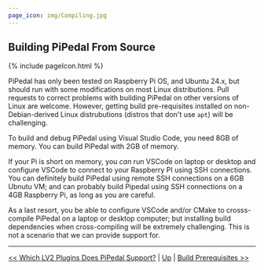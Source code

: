 ```yaml
---
page_icon: img/Compiling.jpg
---
```

## Building PiPedal From Source

{% include pageIcon.html %}

PiPedal has only been tested on Raspberry Pi OS, and Ubuntu 24.x, but should run with some modifications on most Linux distributions. Pull requests to correct problems with building PiPedal on other versions of Linux are welcome. However, getting build pre-requisites installed on non-Debian-derived Linux distrubutions (distros that don't use `apt`) will be challenging.

To build and debug PiPedal using Visual Studio Code, you need 8GB of memory. You can build PiPedal with 2GB of memory.

If your Pi is short on memory, you _can_ run VSCode on laptop or desktop and configure VSCode to connect to your Raspberry PI using SSH connections. You can definitely build PiPedal using remote SSH connections on a 6GB Ubnutu VM; and can probably build Pipedal using SSH connections on a 4GB Raspberry Pi, as long as you are careful.

As a last resort, you be able to configure VSCode and/or CMake to crosss-compile PiPedal on a laptop or desktop computer; but installing build dependencies when cross-compiling will be extremely challenging.  This is not a scenario that we can provide support for.



--------
[<< Which LV2 Plugins Does PiPedal Support?](WhichLv2PluginsAreSupported.md) | [Up](Documentation.md) | [Build Prerequisites >>](BuildPrerequisites.md)
